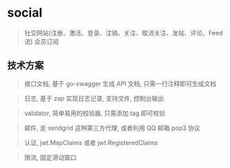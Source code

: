 

# social

> 社交网站(注册、激活、登录、注销、关注、取消关注、发帖、评论、Feed 流)
> 会员订阅


## 技术方案

> 接口文档, 基于 go-swagger 生成 API 文档, 只需一行注释即可生成文档

> 日志, 基于 zap 实现日志记录, 支持文件, 控制台输出

> validator, 简单易用的校验器, 只需添加 tag 即可校验

> 邮件, 走 sendgrid 这种第三方代理, 或者利用 QQ 邮箱 pop3 协议

> 认证, jwt.MapClaims 或者 jwt.RegisteredClaims

> 限流, 固定滑动窗口

